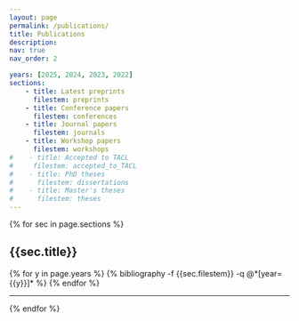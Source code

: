 ```yaml
---
layout: page
permalink: /publications/
title: Publications
description: 
nav: true
nav_order: 2

years: [2025, 2024, 2023, 2022]
sections:
    - title: Latest preprints
      filestem: preprints
    - title: Conference papers
      filestem: conferences
    - title: Journal papers
      filestem: journals
    - title: Workshop papers
      filestem: workshops
#    - title: Accepted to TACL
#     filestem: accepted_to_TACL
#    - title: PhD theses
#      filestem: dissertations
#    - title: Master's theses
#      filestem: theses
---
```

{% for sec in page.sections %}
<div class="publication-category">
    <h2>{{sec.title}}</h2>
    {% for y in page.years %}
        <!-- List for year {{y}}: -->
        {% bibliography -f {{sec.filestem}} -q @*[year={{y}}]* %}
    {% endfor %}
</div>
<hr>
{% endfor %}
